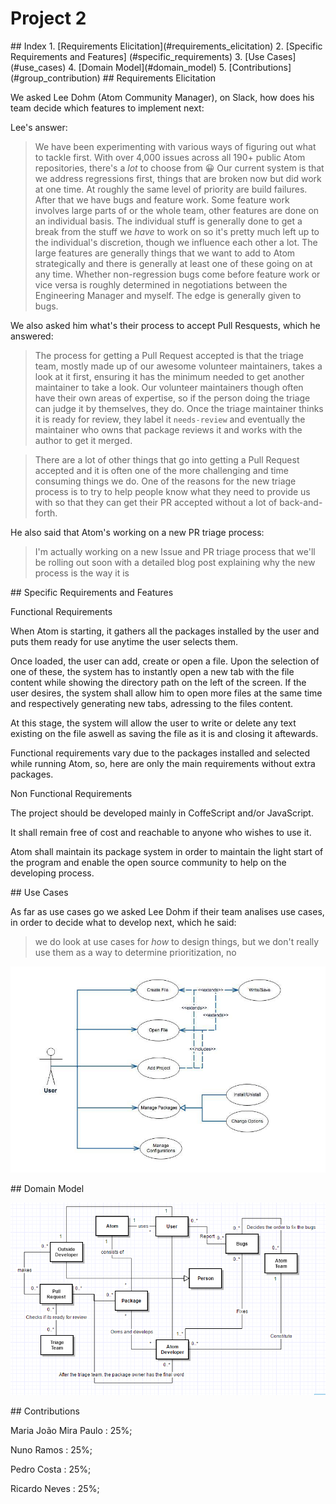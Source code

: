 # Project 2

<a name="index"/>
## Index
1. [Requirements Elicitation](#requirements_elicitation)
2. [Specific Requirements and Features] (#specific_requirements)
3. [Use Cases](#use_cases)
4. [Domain Model](#domain_model)
5. [Contributions](#group_contribution)

<a name="requirements_elicitation"/>
## Requirements Elicitation

We asked Lee Dohm (Atom Community Manager), on Slack, how does his team decide which features to implement next:

Lee's answer:

> We have been experimenting with various ways of figuring out what to tackle first. With over 4,000 issues across all 190+ public Atom repositories, there's a *lot* to choose from :grinning: Our current system is that we address regressions first, things that are broken now but did work at one time. At roughly the same level of priority are build failures. After that we have bugs and feature work. Some feature work involves large parts of or the whole team, other features are done on an individual basis. The individual stuff is generally done to get a break from the stuff we _have_ to work on so it's pretty much left up to the individual's discretion, though we influence each other a lot. The large features are generally things that we want to add to Atom strategically and there is generally at least one of these going on at any time. Whether non-regression bugs come before feature work or vice versa is roughly determined in negotiations between the Engineering Manager and myself. The edge is generally given to bugs.


We also asked him what's their process to accept Pull Resquests, which he answered:

> The process for getting a Pull Request accepted is that the triage team, mostly made up of our awesome volunteer maintainers, takes a look at it first, ensuring it has the minimum needed to get another maintainer to take a look. Our volunteer maintainers though often have their own areas of expertise, so if the person doing the triage can judge it by themselves, they do. Once the triage maintainer thinks it is ready for review, they label it `needs-review` and eventually the maintainer who owns that package reviews it and works with the author to get it merged.

>There are a lot of other things that go into getting a Pull Request accepted and it is often one of the more challenging and time consuming things we do. One of the reasons for the new triage process is to try to help people know what they need to provide us with so that they can get their PR accepted without a lot of back-and-forth.

He also said that Atom's working on a new PR triage process:

>I'm actually working on a new Issue and PR triage process that we'll be rolling out soon with a detailed blog post explaining why the new process is the way it is





<a name="specific_requirements"/>
## Specific Requirements and Features

Functional Requirements

When Atom is starting, it gathers all the packages installed by the user and puts them ready for use anytime the user selects them.
	
Once loaded, the user can add, create or open a file. Upon the selection of one of these, the system has to instantly open a new tab with the file content while showing the directory path on the left of the screen. If the user desires, the system shall allow him to open more files at the same time and respectively generating new tabs, adressing to the files content.
	
At this stage, the system will allow the user to write or delete any text existing on the file aswell as saving the file as it is and closing it aftewards.
	
Functional requirements vary due to the packages installed and selected while running Atom, so, here are only the main requirements without extra packages.


Non Functional Requirements


The project should be developed mainly in CoffeScript and/or JavaScript.
	
It shall remain free of cost and reachable to anyone who wishes to use it.
	
Atom shall maintain its package system in order to maintain the light start of the program and enable the open source community to help on the developing process.
	

<a name="use_cases"/>
## Use Cases

As far as use cases go we asked Lee Dohm if their team analises use cases, in order to decide what to develop next, which he said:

>we do look at use cases for _how_ to design things, but we don't really use them as a way to determine prioritization, no

![Image](https://github.com/MariaJoaoMiraPaulo/language-html/blob/master/ESOF%20-%20docs/res/useCases.jpg?raw=true)





<a name="domain_model"/>
## Domain Model

![Image](https://raw.githubusercontent.com/MariaJoaoMiraPaulo/language-html/master/ESOF%20-%20docs/res/atomDomainModel.PNG)




<a name="group_contribution"/>
## Contributions

  Maria João Mira Paulo : 25%;

  Nuno Ramos : 25%;

  Pedro Costa : 25%;

  Ricardo Neves : 25%;
